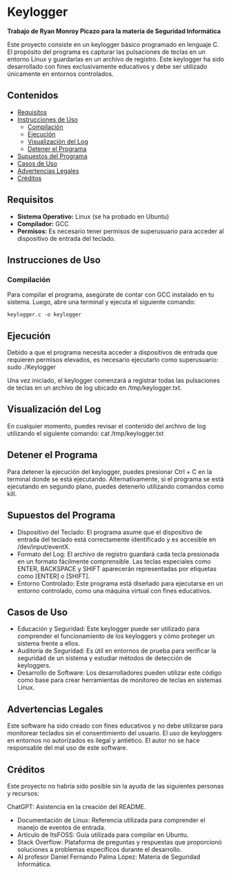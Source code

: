 # Keylogger
**Trabajo de Ryan Monroy Picazo para la materia de Seguridad Informática**

Este proyecto consiste en un keylogger básico programado en lenguaje C. El propósito del programa es capturar las pulsaciones de teclas en un entorno Linux y guardarlas en un archivo de registro. Este keylogger ha sido desarrollado con fines exclusivamente educativos y debe ser utilizado únicamente en entornos controlados.

## Contenidos

- [Requisitos](#requisitos)
- [Instrucciones de Uso](#instrucciones-de-uso)
  - [Compilación](#compilación)
  - [Ejecución](#ejecución)
  - [Visualización del Log](#visualización-del-log)
  - [Detener el Programa](#detener-el-programa)
- [Supuestos del Programa](#supuestos-del-programa)
- [Casos de Uso](#casos-de-uso)
- [Advertencias Legales](#advertencias-legales)
- [Créditos](#créditos)

## Requisitos

- **Sistema Operativo:** Linux (se ha probado en Ubuntu)
- **Compilador:** GCC
- **Permisos:** Es necesario tener permisos de superusuario para acceder al dispositivo de entrada del teclado.

## Instrucciones de Uso

### Compilación

Para compilar el programa, asegúrate de contar con GCC instalado en tu sistema. Luego, abre una terminal y ejecuta el siguiente comando:

```keylogger.c -o keylogger```

## Ejecución
Debido a que el programa necesita acceder a dispositivos de entrada que requieren permisos elevados, es necesario ejecutarlo como superusuario:
sudo ./Keylogger

Una vez iniciado, el keylogger comenzará a registrar todas las pulsaciones de teclas en un archivo de log ubicado en /tmp/keylogger.txt.

## Visualización del Log
En cualquier momento, puedes revisar el contenido del archivo de log utilizando el siguiente comando:
cat /tmp/keylogger.txt

## Detener el Programa
Para detener la ejecución del keylogger, puedes presionar Ctrl + C en la terminal donde se está ejecutando. Alternativamente, si el programa se está ejecutando en segundo plano, puedes detenerlo utilizando comandos como kill.

## Supuestos del Programa
- Dispositivo del Teclado: El programa asume que el dispositivo de entrada del teclado está correctamente identificado y es accesible en /dev/input/eventX.
- Formato del Log: El archivo de registro guardará cada tecla presionada en un formato fácilmente comprensible. Las teclas especiales como ENTER, BACKSPACE y SHIFT aparecerán representadas por etiquetas como [ENTER] o [SHIFT].
- Entorno Controlado: Este programa está diseñado para ejecutarse en un entorno controlado, como una máquina virtual con fines educativos.
## Casos de Uso
- Educación y Seguridad: Este keylogger puede ser utilizado para comprender el funcionamiento de los keyloggers y cómo proteger un sistema frente a ellos.
- Auditoría de Seguridad: Es útil en entornos de prueba para verificar la seguridad de un sistema y estudiar métodos de detección de keyloggers.
- Desarrollo de Software: Los desarrolladores pueden utilizar este código como base para crear herramientas de monitoreo de teclas en sistemas Linux.
## Advertencias Legales
Este software ha sido creado con fines educativos y no debe utilizarse para monitorear teclados sin el consentimiento del usuario. El uso de keyloggers en entornos no autorizados es ilegal y antiético. El autor no se hace responsable del mal uso de este software.

## Créditos
Este proyecto no habría sido posible sin la ayuda de las siguientes personas y recursos:

ChatGPT: Asistencia en la creación del README.
- Documentación de Linux: Referencia utilizada para comprender el manejo de eventos de entrada.
- Artículo de ItsFOSS: Guía utilizada para compilar en Ubuntu.
- Stack Overflow: Plataforma de preguntas y respuestas que proporcionó soluciones a problemas específicos durante el desarrollo.
- Al profesor Daniel Fernando Palma López: Materia de Seguridad Informática.
